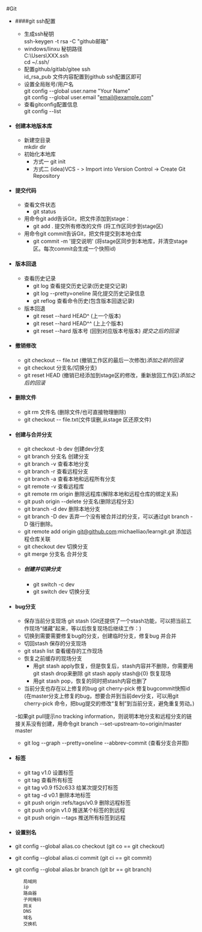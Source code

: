 #Git
 - ####git ssh配置
     - 生成ssh秘钥        
        ssh-keygen -t rsa -C "github邮箱" 
     - windows/linxu 秘钥路径       
        C:\Users\XXX\.ssh   
        cd ~/.ssh/ 
     - 配置github/gitlab/gitee ssh    
       id_rsa_pub 文件内容配置到github ssh配置区即可
     - 设置全局账号/用户名   
      git config --global user.name "Your Name"  
      git config --global user.email "email@example.com"    
     - 查看gitconfig配置信息   
      git config --list
 - #### 创建本地版本库
    - 新建空目录     
       mkdir dir
    - 初始化本地库    
       - 方式一 git init    
       - 方式二 (idea)VCS - > Import into Version Control -> Create Git Repository     
 - #### 提交代码
   - 查看文件状态
       - git status 
   - 用命令git add告诉Git，把文件添加到stage：
       - git add . 提交所有修改的文件 (将工作区同步到stage区)
   - 用命令git commit告诉Git，把文件提交到本地仓库
       - git commit -m '提交说明'  (将stage区同步到本地库，并清空stage区。每次commit会生成一个快照id) 
 - #### 版本回退
    - 查看历史记录 
       - git log  查看提交历史记录(历史提交记录)
       - git log --pretty=oneline 简化提交历史记录信息
       - git reflog 查看命令历史(包含版本回退记录)
    - 版本回退
       - git reset --hard HEAD^ (上一个版本)
       - git reset --hard HEAD^^ (上上个版本)
       - git reset --hard 版本号 (回到对应版本号版本)   *提交之后的回滚*
 - #### 撤销修改 
   - git checkout -- file.txt (撤销工作区的最后一次修改)*添加之前的回滚*
   - git checkout 分支名(切换分支)
   - git reset HEAD <file> (撤销已经添加到stage区的修改，重新放回工作区)*添加之后的回滚*
 - #### 删除文件
   - git rm 文件名 (删除文件/也可直接物理删除)
   - git checkout -- file.txt(文件误删,从stage 区还原文件) 
 - #### 创建与合并分支
   - git checkout -b dev 创建dev分支
   - git branch 分支名 创建分支
   - git branch -v 查看本地分支
   - git branch -r 查看远程分支
   - git branch -a 查看本地和远程所有分支
   - git remote -v 查看远程库
   - git remote rm origin 删除远程库(解除本地和远程仓库的绑定关系)
   - git push origin --delete 分支名(删除远程分支)
   - git branch -d dev 删除本地分支
   - git branch -D dev 丢弃一个没有被合并过的分支，可以通过git branch -D <name>强行删除。
   - git remote add origin git@github.com:michaelliao/learngit.git 添加远程仓库关联    
   - git checkout dev 切换分支
   - git merge 分支名 合并分支     
   - ##### 创建并切换分支
     - git switch -c dev
     - git switch dev 切换分支
 - #### bug分支
   - 保存当前分支现场
   git stash (Git还提供了一个stash功能，可以把当前工作现场“储藏”起来，等以后恢复现场后继续工作：)
   - 切换到需要需要修复bug的分支，创建临时分支，修复bug 并合并
   - 切回stash 保存的分支现场
   - git stash list 查看缓存的工作现场
   - 恢复之前缓存的现场分支
      - 用git stash apply恢复，但是恢复后，stash内容并不删除，你需要用git stash drop来删除
         git stash apply stash@{0} 恢复现场
      - 用git stash pop，恢复的同时把stash内容也删了  
   - 当前分支也存在以上修复的bug
     git cherry-pick 修复bugcommit快照id (在master分支上修复的bug，想要合并到当前dev分支，可以用git cherry-pick <commit>命令，把bug提交的修改“复制”到当前分支，避免重复劳动。)

   -如果git pull提示no tracking information，则说明本地分支和远程分支的链接关系没有创建，用命令git branch --set-upstream-to=origin/master master
   -  git log --graph --pretty=oneline --abbrev-commit (查看分支合并图)
   
 - #### 标签
   - git tag v1.0 设置标签
   - git tag 查看所有标签 
   - git tag v0.9 f52c633 给某次提交打标签
   - git tag -d v0.1 删除本地标签
   - git push origin :refs/tags/v0.9 删除远程标签
   - git push origin v1.0 推送某个标签的到远程
   - git push origin --tags 推送所有标签到远程
 - #### 设置别名
  - git config --global alias.co checkout (git co == git checkout)
  - git config --global alias.ci commit   (git ci == git commit)
  - git config --global alias.br branch   (git br == git branch)
  
  
           局域网
           ip
           路由器
           子网掩码
           网关
           DNS
           域名
           交换机
           
  
  